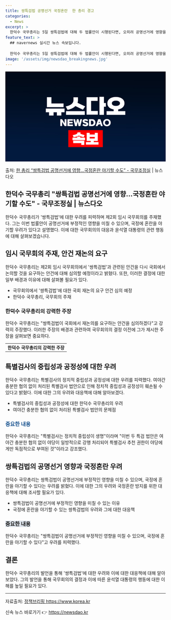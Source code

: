 ```yaml
---
title: 쌍특검법 공명선거 국정혼란  한 총리 경고
categories:
  - News
excerpt: >
  한덕수 국무총리는 5일 쌍특검법에 대해 두 법률안이 시행된다면, 오히려 공명선거에 영향을 미쳐 국민의 소중한…
feature_text: >
  ## navernews 실시간 뉴스 속보입니다.

  한덕수 국무총리는 5일 쌍특검법에 대해 두 법률안이 시행된다면, 오히려 공명선거에 영향을 미쳐 국민의 소중한…
image: '/assets/img/newsdao_breakingnews.jpg'
---
```


![뉴스다오 속보](/assets/img/newsdao_breakingnews.jpg)

<p>출처: <a href="https://newsdao.kr/2932" rel="dofollow">한 총리 “쌍특검법 공명선거에 영향…국정혼란 야기할 수도”  - 국무조정실</a> | 뉴스다오</p>

<h2>한덕수 국무총리 "쌍특검법 공명선거에 영향…국정혼란 야기할 수도" - 국무조정실 | 뉴스다오</h2>

<p data-ke-size="size16">한덕수 국무총리가 '쌍특검법'에 대한 우려를 피력하며 제2회 임시 국무회의를 주재했다. 그는 이번 법률안이 공명선거에 부정적인 영향을 미칠 수 있으며, 국정에 혼란을 야기할 우려가 있다고 설명했다. 이에 대한 국무회의의 대응과 윤석열 대통령의 관련 행동에 대해 살펴보겠습니다.</p>

<h2 data-ke-size="size26">임시 국무회의 주재, 안건 재논의 요구</h2>

<p data-ke-size="size16">한덕수 국무총리는 제2회 임시 국무회의에서 '쌍특검법'과 관련된 안건을 다시 국회에서 논의할 것을 요구하는 안건에 대해 심의할 예정이라고 밝혔다. 또한, 이러한 결정에 대한 일부 배경과 이유에 대해 살펴볼 필요가 있다.</p>

<ul>
    <li>국무회의에서 '쌍특검법'에 대한 국회 재논의 요구 안건 심의 예정</li>
    <li>한덕수 국무총리, 국무회의 주재</li>
</ul>

<h3>한덕수 국무총리의 강력한 주장</h3>

<p data-ke-size="size16">한덕수 국무총리는 "쌍특검법이 국회에서 재논의를 요구하는 안건을 심의하겠다"고 강력히 주장했다. 이러한 주장의 배경과 관련하여 국무회의의 결정 이전에 그가 제시한 주장을 살펴보면 중요하다.</p>

<table>
    <tr>
        <td style="text-align: center; height: 17px;"><b>한덕수 국무총리의 강력한 주장</b></td>
    </tr>
</table>

<h2 data-ke-size="size26">특별검사의 중립성과 공정성에 대한 우려</h2>

<p data-ke-size="size16">한덕수 국무총리는 특별검사의 정치적 중립성과 공정성에 대한 우려를 피력했다. 여야간 충분한 협의 없이 처리된 특별검사 법안으로 인해 정치적 중립성과 공정성이 훼손될 수 있다고 밝혔다. 이에 대한 그의 우려와 대응책에 대해 알아보겠다.</p>

<ul>
    <li>특별검사의 중립성과 공정성에 대한 한덕수 국무총리의 우려</li>
    <li>여야간 충분한 협의 없이 처리된 특별검사 법안의 문제점</li>
</ul>

<h3><b><span style="color: #1a5490;">중요한 내용</span></b></h3>

<p data-ke-size="size16">한덕수 국무총리는 "특별검사는 정치적 중립성이 생명"이라며 "이번 두 특검 법안은 여야간 충분한 협의 없이 야당이 일방적으로 강행 처리되어 특별검사 추천 권한이 야당에게만 독점적으로 부여된 것"이라고 강조했다.</p>

<h2 data-ke-size="size26">쌍특검법의 공명선거 영향과 국정혼란 우려</h2>

<p data-ke-size="size16">한덕수 국무총리는 쌍특검법이 공명선거에 부정적인 영향을 미칠 수 있으며, 국정에 혼란을 야기할 수 있다는 우려를 밝혔다. 이에 대한 그의 우려와 국정혼란 방지를 위한 대응책에 대해 조사할 필요가 있다.</p>

<ul>
    <li>쌍특검법이 공명선거에 부정적인 영향을 미칠 수 있는 이유</li>
    <li>국정에 혼란을 야기할 수 있는 쌍특검법의 우려와 그에 대한 대응책</li>
</ul>

<h3><b><span style="background-color: #21538527;">중요한 내용</span></b></h3> 

<p data-ke-size="size16">한덕수 국무총리는 "쌍특검법이 공명선거에 부정적인 영향을 미칠 수 있으며, 국정에 혼란을 야기할 수 있다"고 우려를 피력했다.</p>

<h2 data-ke-size="size26">결론</h2>

<p data-ke-size="size16">한덕수 국무총리의 발언을 통해 '쌍특검법'에 대한 우려와 이에 대한 대응책에 대해 알아보았다. 그의 발언을 통해 국무회의의 결정과 이에 따른 윤석열 대통령의 행동에 대한 이해를 높일 필요가 있다.</p>

<hr>

<p data-ke-size="size16">자료출처: <a href="https://newsdao.kr/2932">정책브리핑 https://www.korea.kr</a></p>
 

신속 뉴스 바로가기 👉 <a href="https://newsdao.kr" rel="dofollow">https://newsdao.kr</a>


